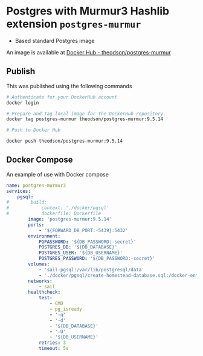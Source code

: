 # Postgres with Murmur3 Hashlib extension `postgres-murmur`

- Based standard Postgres image

An image is available at [Docker Hub - theodson/postgres-murmur](https://hub.docker.com/repository/docker/theodson/postgres-murmur/tags)


## Publish

This was published using the following commands
```bash
# Authenticate for your DockerHub account
docker login

# Prepare and Tag local image for the DockerHub repository.
docker tag postgres-murmur theodson/postgres-murmur:9.5.14

# Push to Docker Hub

docker push theodson/postgres-murmur:9.5.14
```

## Docker Compose 

An example of use with Docker compose

```yaml
name: postgres-murmur3
services:
    pgsql:
#        build:
#            context: './docker/pgsql'
#            dockerfile: Dockerfile
        image: 'postgres-murmur:9.5.14'
        ports:
            - '${FORWARD_DB_PORT:-5439}:5432'
        environment:
            PGPASSWORD: '${DB_PASSWORD:-secret}'
            POSTGRES_DB: '${DB_DATABASE}'
            POSTGRES_USER: '${DB_USERNAME}'
            POSTGRES_PASSWORD: '${DB_PASSWORD:-secret}'
        volumes:
            - 'sail-pgsql:/var/lib/postgresql/data'
            - './docker/pgsql/create-homestead-database.sql:/docker-entrypoint-initdb.d/10-create-homestead-databases.sql'
        networks:
            - sail
        healthcheck:
            test:
                - CMD
                - pg_isready
                - '-q'
                - '-d'
                - '${DB_DATABASE}'
                - '-U'
                - '${DB_USERNAME}'
            retries: 3
            timeout: 5s
```